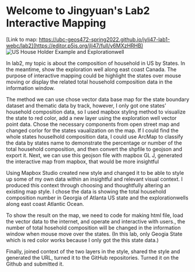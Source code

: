 # Welcome to Jingyuan's Lab2 Interactive Mapping
[Link to map: https://ubc-geos472-spring2022.github.io/jyli47-lab1-webc/lab2](https://editor.p5js.org/jli47/full/y6MXzHRHB)
![US House Holder Example and Explorationwell](https://user-images.githubusercontent.com/97953213/159106220-53bc319e-e5c3-4b4e-a545-cf0ce7f91176.png)

In lab2, my topic is about the composition of household in US by States. In the meantime, show the exploration well along east coast Canada. The purpose of interactive mapping could be highlight the states over mouse moving or display the related total household composition data in the information window.

The method we can use chose vector data base map for the state boundary dataset and thematic data by track, however, I only got one states’ household composition data, so I used mapbox styling method to visualize the state to red color, add a new layer using the exploration well vector point data. Chose the necessary components from open street map and changed corlor for the states vaualization on the map. If I could find the whole states houselhold composition data, I could use ArcMap to classify the data by states name to demonstrate the percentage or number of the total household composition, and then convert the shpfile to geojson and export it.  Next, we can use this geojson file with mapbox GL J, generated the interactive map from mapbox, that would be more insightful 

 Using Mapbox Studio created new style and changed it to be able to style up some of my own data within an insightful and relevant visual context. I produced this context through choosing and thoughtfully altering an existing map style. I chose the data is showing the total household composition number in Georgia of Atlanta US state and the explorationwells along east coast Atlantic Ocean.
 
To show the result on the map, we need to code for making html file, load the vector data to the internet, and operate and interactive with users., the number of total hosehold composition will be changed in the information window when mouse move over the states. (In this lab, only Geogia State which is red color works because I only got the this state data.)

Finally, joined context of the two layers in the style, shared the style and generated the URL, turned it to the GitHub repositories.  Turned it on the Github and submitted it. 
